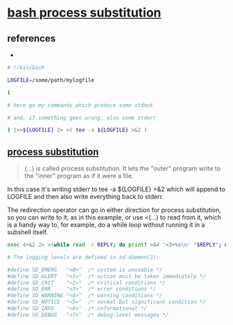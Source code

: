 # **[bash process substitution](https://unix.stackexchange.com/questions/324167/meaning-of-2-command-redirection-in-bash)**

## references

- **[](https://tldp.org/LDP/abs/html/process-sub.html)**

```bash
# !/bin/bash

LOGFILE=/some/path/mylogfile

(

# here go my commands which produce some stdout

# and, if something goes wrong, also some stderr

) 1>>${LOGFILE} 2> >( tee -a ${LOGFILE} >&2 )
```

## **[process substitution](https://www.gnu.org/software/bash/manual/html_node/Process-Substitution.html)**

>(...) is called process substitution. It lets the "outer" program write to the "inner" program as if it were a file.

In this case it's writing stderr to tee -a ${LOGFILE} >&2 which will append to LOGFILE and then also write everything back to stderr.

The redirection operator can go in either direction for process substitution, so you can write to it, as in this example, or use <(...) to read from it, which is a handy way to, for example, do a while loop without running it in a subshell itself.

```bash
exec 4>&2 2> >(while read -r REPLY; do printf >&4 '<3>%s\n' "$REPLY"; done)

# The logging levels are defined in sd-daemon(3):

#define SD_EMERG   "<0>"  /* system is unusable */
#define SD_ALERT   "<1>"  /* action must be taken immediately */
#define SD_CRIT    "<2>"  /* critical conditions */
#define SD_ERR     "<3>"  /* error conditions */
#define SD_WARNING "<4>"  /* warning conditions */
#define SD_NOTICE  "<5>"  /* normal but significant condition */
#define SD_INFO    "<6>"  /* informational */
#define SD_DEBUG   "<7>"  /* debug-level messages */

```

